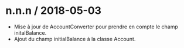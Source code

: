 
n.n.n / 2018-05-03
==================

  * Mise à jour de AccountConverter pour prendre en compte le champ initalBalance.
  * Ajout du champ initialBalance à la classe Account.
